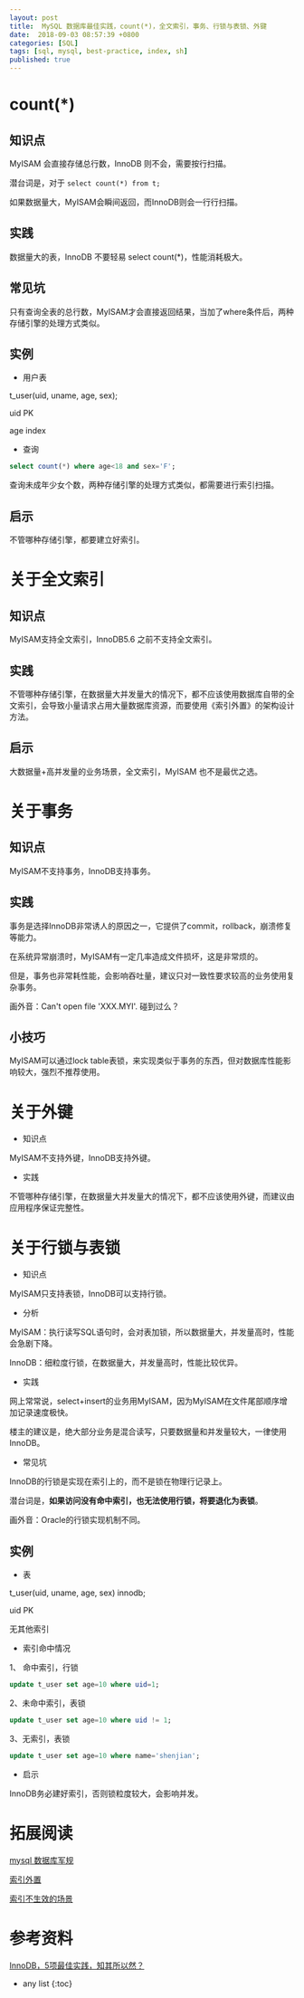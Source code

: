 ```yaml
---
layout: post
title:  MySQL 数据库最佳实践，count(*)，全文索引，事务、行锁与表锁、外键
date:  2018-09-03 08:57:39 +0800
categories: [SQL]
tags: [sql, mysql, best-practice, index, sh]
published: true
---
```


# count(*)

## 知识点

MyISAM 会直接存储总行数，InnoDB 则不会，需要按行扫描。

潜台词是，对于 `select count(*) from t;` 

如果数据量大，MyISAM会瞬间返回，而InnoDB则会一行行扫描。

## 实践

数据量大的表，InnoDB 不要轻易 select count(*)，性能消耗极大。

## 常见坑

只有查询全表的总行数，MyISAM才会直接返回结果，当加了where条件后，两种存储引擎的处理方式类似。

## 实例

- 用户表

t_user(uid, uname, age, sex);

uid PK

age index

- 查询

```sql
select count(*) where age<18 and sex='F';
```

查询未成年少女个数，两种存储引擎的处理方式类似，都需要进行索引扫描。

## 启示

不管哪种存储引擎，都要建立好索引。

# 关于全文索引

## 知识点

MyISAM支持全文索引，InnoDB5.6 之前不支持全文索引。

## 实践

不管哪种存储引擎，在数据量大并发量大的情况下，都不应该使用数据库自带的全文索引，会导致小量请求占用大量数据库资源，而要使用《索引外置》的架构设计方法。

## 启示

大数据量+高并发量的业务场景，全文索引，MyISAM 也不是最优之选。

# 关于事务

## 知识点

MyISAM不支持事务，InnoDB支持事务。

## 实践

事务是选择InnoDB非常诱人的原因之一，它提供了commit，rollback，崩溃修复等能力。

在系统异常崩溃时，MyISAM有一定几率造成文件损坏，这是非常烦的。

但是，事务也非常耗性能，会影响吞吐量，建议只对一致性要求较高的业务使用复杂事务。

画外音：Can't open file 'XXX.MYI'. 碰到过么？

## 小技巧

MyISAM可以通过lock table表锁，来实现类似于事务的东西，但对数据库性能影响较大，强烈不推荐使用。

# 关于外键

- 知识点

MyISAM不支持外键，InnoDB支持外键。

- 实践

不管哪种存储引擎，在数据量大并发量大的情况下，都不应该使用外键，而建议由应用程序保证完整性。

# 关于行锁与表锁

- 知识点

MyISAM只支持表锁，InnoDB可以支持行锁。

- 分析

MyISAM：执行读写SQL语句时，会对表加锁，所以数据量大，并发量高时，性能会急剧下降。

InnoDB：细粒度行锁，在数据量大，并发量高时，性能比较优异。

- 实践

网上常常说，select+insert的业务用MyISAM，因为MyISAM在文件尾部顺序增加记录速度极快。

楼主的建议是，绝大部分业务是混合读写，只要数据量和并发量较大，一律使用InnoDB。

- 常见坑

InnoDB的行锁是实现在索引上的，而不是锁在物理行记录上。

潜台词是，**如果访问没有命中索引，也无法使用行锁，将要退化为表锁**。

画外音：Oracle的行锁实现机制不同。

## 实例

- 表

t_user(uid, uname, age, sex) innodb;

uid PK

无其他索引

- 索引命中情况

1、 命中索引，行锁

```sql
update t_user set age=10 where uid=1;
```

2、未命中索引，表锁

```sql
update t_user set age=10 where uid != 1;
```

3、无索引，表锁

```sql
update t_user set age=10 where name='shenjian';
```

- 启示

InnoDB务必建好索引，否则锁粒度较大，会影响并发。

# 拓展阅读

[mysql 数据库军规](https://houbb.github.io/2017/02/27/mysql-ruler)

[索引外置](https://houbb.github.io/2018/09/03/query-design)

[索引不生效的场景](https://houbb.github.io/2018/07/30/mysql-index#%E7%B4%A2%E5%BC%95%E4%B8%8D%E7%94%9F%E6%95%88%E7%9A%84%E5%9C%BA%E6%99%AF)

# 参考资料

[InnoDB，5项最佳实践，知其所以然？](https://mp.weixin.qq.com/s/JEJcgD36dpKgbUi7xo6DzA)

* any list
{:toc}